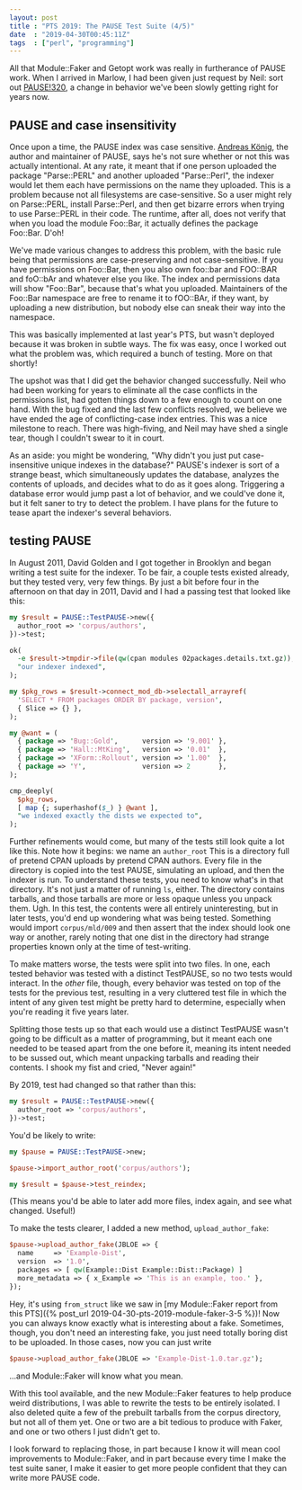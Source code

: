 ```yaml
---
layout: post
title : "PTS 2019: The PAUSE Test Suite (4/5)"
date  : "2019-04-30T00:45:11Z"
tags  : ["perl", "programming"]
---
```

All that Module::Faker and Getopt work was really in furtherance of PAUSE work.
When I arrived in Marlow, I had been given just request by Neil:  sort out
[PAUSE!320](https://github.com/andk/pause/pull/320), a change in behavior we've
been slowly getting right for years now.

## PAUSE and case insensitivity

Once upon a time, the PAUSE index was case sensitive.  [Andreas
König](https://github.com/andk), the author and maintainer of PAUSE, says he's
not sure whether or not this was actually intentional.  At any rate, it meant
that if one person uploaded the package "Parse::PERL" and another uploaded
"Parse::Perl", the indexer would let them each have permissions on the name
they uploaded.  This is a problem because not all filesystems are
case-sensitive.  So a user might rely on Parse::PERL, install Parse::Perl, and
then get bizarre errors when trying to use Parse::PERL in their code.  The
runtime, after all, does not verify that when you load the module Foo::Bar, it
actually defines the package Foo::Bar.  D'oh!

We've made various changes to address this problem, with the basic rule being
that permissions are case-preserving and not case-sensitive.  If you have
permissions on Foo::Bar, then you also own foo::bar and FOO::BAR and foO::bAr
and whatever else you like.  The index and permissions data will show
"Foo::Bar", because that's what you uploaded.  Maintainers of the Foo::Bar
namespace are free to rename it to fOO::BAr, if they want, by uploading a new
distribution, but nobody else can sneak their way into the namespace.

This was basically implemented at last year's PTS, but wasn't deployed because
it was broken in subtle ways.  The fix was easy, once I worked out what the
problem was, which required a bunch of testing.  More on that shortly!

The upshot was that I did get the behavior changed successfully.  Neil who had
been working for years to eliminate all the case conflicts in the permissions
list, had gotten things down to a few enough to count on one hand.  With the
bug fixed and the last few conflicts resolved, we believe we have ended the age
of conflicting-case index entries.  This was a nice milestone to reach.  There
was high-fiving, and Neil may have shed a single tear, though I couldn't swear
to it in court.

As an aside: you might be wondering, "Why didn't you just put case-insensitive
unique indexes in the database?"  PAUSE's indexer is sort of a strange beast,
which simultaneously updates the database, analyzes the contents of uploads,
and decides what to do as it goes along.  Triggering a database error would
jump past a lot of behavior, and we could've done it, but it felt saner to try
to detect the problem.  I have plans for the future to tease apart the
indexer's several behaviors.

## testing PAUSE

In August 2011, David Golden and I got together in Brooklyn and began writing a
test suite for the indexer.  To be fair, a couple tests existed already, but
they tested very, very few things.  By just a bit before four in the afternoon
on that day in 2011, David and I had a passing test that looked like this:

```perl
my $result = PAUSE::TestPAUSE->new({
  author_root => 'corpus/authors',
})->test;

ok(
  -e $result->tmpdir->file(qw(cpan modules 02packages.details.txt.gz)),
  "our indexer indexed",
);

my $pkg_rows = $result->connect_mod_db->selectall_arrayref(
  'SELECT * FROM packages ORDER BY package, version',
  { Slice => {} },
);

my @want = (
  { package => 'Bug::Gold',      version => '9.001' },
  { package => 'Hall::MtKing',   version => '0.01'  },
  { package => 'XForm::Rollout', version => '1.00'  },
  { package => 'Y',              version => 2       },
);

cmp_deeply(
  $pkg_rows,
  [ map {; superhashof($_) } @want ],
  "we indexed exactly the dists we expected to",
);
```

Further refinements would come, but many of the tests still look quite a lot
like this.  Note how it begins:  we name an `author_root`  This is a directory
full of pretend CPAN uploads by pretend CPAN authors.  Every file in the
directory is copied into the test PAUSE, simulating an upload, and then the
indexer is run.  To understand these tests, you need to know what's in that
directory.  It's not just a matter of running `ls`, either.  The directory
contains tarballs, and those tarballs are more or less opaque unless you unpack
them.  Ugh.  In this test, the contents were all entirely uninteresting, but in
later tests, you'd end up wondering what was being tested.  Something would
import `corpus/mld/009` and then assert that the index should look one way or
another, rarely noting that one dist in the directory had strange properties
known only at the time of test-writing.

To make matters worse, the tests were split into two files.  In one, each
tested behavior was tested with a distinct TestPAUSE, so no two tests would
interact.  In the *other* file, though, every behavior was tested on top of the
tests for the previous test, resulting in a very cluttered test file in which
the intent of any given test might be pretty hard to determine, especially when
you're reading it five years later.

Splitting those tests up so that each would use a distinct TestPAUSE wasn't
going to be difficult as a matter of programming, but it meant each one needed
to be teased apart from the one before it, meaning its intent needed to be
sussed out, which meant unpacking tarballs and reading their contents.  I shook
my fist and cried, "Never again!"

By 2019, test had changed so that rather than this:

```perl
my $result = PAUSE::TestPAUSE->new({
  author_root => 'corpus/authors',
})->test;
```

You'd be likely to write:

```perl
my $pause = PAUSE::TestPAUSE->new;

$pause->import_author_root('corpus/authors');

my $result = $pause->test_reindex;
```

(This means you'd be able to later add more files, index again, and see what
changed.  Useful!)

To make the tests clearer, I added a new method, `upload_author_fake`:

```perl
$pause->upload_author_fake(JBLOE => {
  name     => 'Example-Dist',
  version  => '1.0',
  packages => [ qw(Example::Dist Example::Dist::Package) ]
  more_metadata => { x_Example => 'This is an example, too.' },
});
```

Hey, it's using `from_struct` like we saw in [my Module::Faker report from this
PTS]({% post_url 2019-04-30-pts-2019-module-faker-3-5 %})!  Now you can always know
exactly what is interesting about a fake.  Sometimes, though, you don't need
an interesting fake, you just need totally boring dist to be uploaded.  In
those cases, now you can just write

```perl
$pause->upload_author_fake(JBLOE => 'Example-Dist-1.0.tar.gz');
```

...and Module::Faker will know what you mean.

With this tool available, and the new Module::Faker features to help produce
weird distributions, I was able to rewrite the tests to be entirely isolated.
I also deleted quite a few of the prebuilt tarballs from the corpus directory,
but not all of them yet.  One or two are a bit tedious to produce with Faker,
and one or two others I just didn't get to.

I look forward to replacing those, in part because I know it will mean cool
improvements to Module::Faker, and in part because every time I make the test
suite saner, I make it easier to get more people confident that they can write
more PAUSE code.

